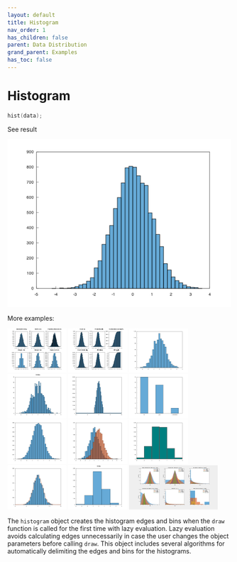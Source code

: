 ```yaml
---
layout: default
title: Histogram
nav_order: 1
has_children: false
parent: Data Distribution
grand_parent: Examples
has_toc: false
---
```

# Histogram

```cpp
hist(data);
```


See result
    
[![example_histogram_1](../data_distribution/histogram/histogram_1.png)](https://github.com/alandefreitas/matplotplusplus/blob/master/examples/data_distribution/histogram/histogram_1.cpp)

More examples:
    
[![example_histogram_2](../data_distribution/histogram/histogram_2_thumb.png)](https://github.com/alandefreitas/matplotplusplus/blob/master/examples/data_distribution/histogram/histogram_2.cpp)  [![example_histogram_3](../data_distribution/histogram/histogram_3_thumb.png)](https://github.com/alandefreitas/matplotplusplus/blob/master/examples/data_distribution/histogram/histogram_3.cpp)  [![example_histogram_4](../data_distribution/histogram/histogram_4_thumb.png)](https://github.com/alandefreitas/matplotplusplus/blob/master/examples/data_distribution/histogram/histogram_4.cpp)  [![example_histogram_5](../data_distribution/histogram/histogram_5_thumb.png)](https://github.com/alandefreitas/matplotplusplus/blob/master/examples/data_distribution/histogram/histogram_5.cpp)  [![example_histogram_6](../data_distribution/histogram/histogram_6_thumb.png)](https://github.com/alandefreitas/matplotplusplus/blob/master/examples/data_distribution/histogram/histogram_6.cpp)  [![example_histogram_7](../data_distribution/histogram/histogram_7_thumb.png)](https://github.com/alandefreitas/matplotplusplus/blob/master/examples/data_distribution/histogram/histogram_7.cpp)  [![example_histogram_8](../data_distribution/histogram/histogram_8_thumb.png)](https://github.com/alandefreitas/matplotplusplus/blob/master/examples/data_distribution/histogram/histogram_8.cpp)  [![example_histogram_9](../data_distribution/histogram/histogram_9_thumb.png)](https://github.com/alandefreitas/matplotplusplus/blob/master/examples/data_distribution/histogram/histogram_9.cpp)  [![example_histogram_10](../data_distribution/histogram/histogram_10_thumb.png)](https://github.com/alandefreitas/matplotplusplus/blob/master/examples/data_distribution/histogram/histogram_10.cpp)  [![example_histogram_11](../data_distribution/histogram/histogram_11_thumb.png)](https://github.com/alandefreitas/matplotplusplus/blob/master/examples/data_distribution/histogram/histogram_11.cpp)  [![example_histogram_12](../data_distribution/histogram/histogram_12_thumb.png)](https://github.com/alandefreitas/matplotplusplus/blob/master/examples/data_distribution/histogram/histogram_12.cpp)  [![example_histogram_14](../data_distribution/histogram/histogram_14_thumb.png)](https://github.com/alandefreitas/matplotplusplus/blob/master/examples/data_distribution/histogram/histogram_14.cpp)
  

The `histogram` object creates the histogram edges and bins when the `draw` function is called for the first time with lazy evaluation. Lazy evaluation avoids calculating edges unnecessarily in case the user changes the object parameters before calling `draw`. This object includes several algorithms for automatically delimiting the edges and bins for the histograms. 





<!-- Generated with mdsplit: https://github.com/alandefreitas/mdsplit -->

